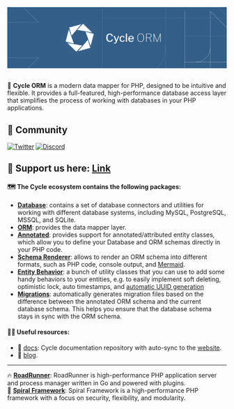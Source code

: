 <a href="https://cycle-orm.dev" target="_blank">
    <picture>
        <source media="(prefers-color-scheme: dark)" srcset="https://github.com/cycle/.github/blob/main/logo/logo-dark-theme.png?raw=true">
        <img align="center" src="https://github.com/cycle/.github/blob/main/logo/logo-light-theme.png?raw=true">
    </picture>
</a>

<br>
<br>

🙋‍ **Cycle ORM** is a modern data mapper for PHP, designed to be
intuitive and flexible. It provides a full-featured, high-performance database access layer that simplifies the process
of working with databases in your PHP applications.

## 🥳 Community

[![Twitter](https://img.shields.io/badge/-Follow-black?style=flat-square&logo=X)](https://twitter.com/spiralphp)
[![Discord](https://img.shields.io/discord/538114875570913290?style=flat-square&logo=discord&color=0000ff)](https://discord.gg/spiralphp)

## 🤗 Support us here: [Link](https://github.com/sponsors/cycle)

#### 🗺️ The Cycle ecosystem contains the following packages:

- [**Database**](https://github.com/cycle/database): contains a set of database connectors and utilities
  for working with different database systems, including MySQL, PostgreSQL, MSSQL, and SQLite.
- [**ORM**](https://github.com/cycle/orm): provides the data mapper layer.
- [**Annotated**](https://github.com/cycle/annotated): provides support for annotated/attributed entity classes,
  which allow you to define your Database and ORM schemas directly in your PHP code.
- [**Schema Renderer**](https://github.com/cycle/schema-renderer): allows to render an ORM schema into different
  formats, such as PHP code, console output, and [Mermaid](https://mermaid.js.org/).
- [**Entity Behavior**](https://github.com/cycle/entity-behavior): a bunch of utility classes that
  you can use to add some handy behaviors to your entities, e.g. to easily implement soft deleting,
  optimistic lock, auto timestamps, and [automatic UUID generation](https://cycle-orm.dev/docs/entity-behaviors-uuid)
- [**Migrations**](https://github.com/cycle/migrations): automatically generates migration files based on
  the difference between the annotated ORM schema and the current database schema.
  This helps you ensure that the database schema stays in sync with the ORM schema.

#### 👩‍💻 Useful resources:

- 📖 [docs](https://github.com/cycle/docs): Cycle documentation repository with auto-sync to
  the [website](https://cycle-orm.dev).
- 📖 [blog](https://spiral.dev/blog).

---

🔥 **[RoadRunner](https://roadrunner.dev/)**: RoadRunner is high-performance PHP application server and process manager
written in Go and powered with plugins.  
🚀 **[Spiral Framework](https://cycle-orm.dev/)**: Spiral Framework is a high-performance PHP framework with a focus on
security, flexibility, and modularity.
